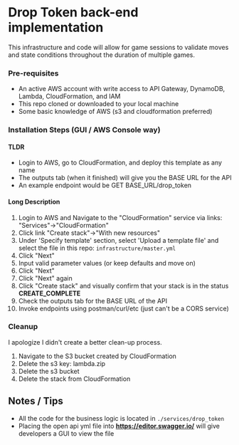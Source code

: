 # Drop Token back-end implementation
This infrastructure and code will allow for game sessions to validate moves and state conditions throughout the duration of multiple games.

### Pre-requisites
- An active AWS account with write access to API Gateway, DynamoDB, Lambda, CloudFormation, and IAM
- This repo cloned or downloaded to your local machine
- Some basic knowledge of AWS (s3 and cloudformation preferred)

### Installation Steps (GUI / AWS Console way)
#### TLDR
- Login to AWS, go to CloudFormation, and deploy this template as any name
- The outputs tab (when it finished) will give you the BASE URL for the API
- An example endpoint would be GET BASE_URL/drop_token

#### Long Description
1. Login to AWS and Navigate to the "CloudFormation" service via links: "Services"->"CloudFormation"
2. Click link "Create stack"->"With new resources"
3. Under 'Specify template' section, select 'Upload a template file' and select the file in this repo: ```infrastructure/master.yml```
4. Click "Next"
5. Input valid parameter values (or keep defaults and move on)
6. Click "Next"
7. Click "Next" again
8. Click "Create stack" and visually confirm that your stack is in the status **CREATE_COMPLETE** 
9. Check the outputs tab for the BASE URL of the API
10. Invoke endpoints using postman/curl/etc (just can't be a CORS service)

### Cleanup
I apologize I didn't create a better clean-up process.
1. Navigate to the S3 bucket created by CloudFormation
2. Delete the s3 key: lambda.zip
3. Delete the s3 bucket
4. Delete the stack from CloudFormation

## Notes / Tips
- All the code for the business logic is located in `./services/drop_token`
- Placing the open api yml file into **https://editor.swagger.io/** will give developers a GUI to view the file